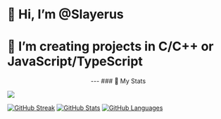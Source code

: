 # 👋 Hi, I’m @Slayerus
# 👀 I’m creating projects in C/C++ or JavaScript/TypeScript

<div align="center">
---
### 🔖 My Stats
</div>

[![](https://komarev.com/ghpvc/?username=Slayerus&style=flat-square&color=C691E9)](https://github.com/antonkomarev/github-profile-views-counter)

[![GitHub Streak](https://github-readme-streak-stats.herokuapp.com?user=Slayerus&theme=material-palenight&hide_border=true)](https://git.io/streak-stats)
[![GitHub Stats](https://github-readme-stats.vercel.app/api?username=Slayerus&show_icons=true&hide_border=true&theme=material-palenight&count_private=true)](https://github.com/anuraghazra/github-readme-stats)
[![GitHub Languages](https://github-readme-stats.vercel.app/api/top-langs/?&username=Slayerus&layout=compact&hide_border=true&langs_count=8&theme=material-palenight)](https://github.com/anuraghazra/github-readme-stats)
